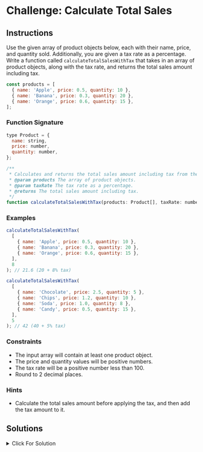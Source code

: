 # Challenge: Calculate Total Sales

## Instructions

Use the given array of product objects below, each with their name, price, and quantity sold. Additionally, you are given a tax rate as a percentage. Write a function called `calculateTotalSalesWithTax` that takes in an array of product objects, along with the tax rate, and returns the total sales amount including tax.

```js
const products = [
  { name: 'Apple', price: 0.5, quantity: 10 },
  { name: 'Banana', price: 0.3, quantity: 20 },
  { name: 'Orange', price: 0.6, quantity: 15 },
];
```

### Function Signature

```js
type Product = {
  name: string,
  price: number,
  quantity: number,
};

/**
 * Calculates and returns the total sales amount including tax from the input array of products and tax rate.
 * @param products The array of product objects.
 * @param taxRate The tax rate as a percentage.
 * @returns The total sales amount including tax.
 */
function calculateTotalSalesWithTax(products: Product[], taxRate: number): number;
```

### Examples

```js
calculateTotalSalesWithTax(
  [
    { name: 'Apple', price: 0.5, quantity: 10 },
    { name: 'Banana', price: 0.3, quantity: 20 },
    { name: 'Orange', price: 0.6, quantity: 15 },
  ],
  8
); // 21.6 (20 + 8% tax)

calculateTotalSalesWithTax(
  [
    { name: 'Chocolate', price: 2.5, quantity: 5 },
    { name: 'Chips', price: 1.2, quantity: 10 },
    { name: 'Soda', price: 1.0, quantity: 8 },
    { name: 'Candy', price: 0.5, quantity: 15 },
  ],
  5
); // 42 (40 + 5% tax)
```

### Constraints

- The input array will contain at least one product object.
- The price and quantity values will be positive numbers.
- The tax rate will be a positive number less than 100.
- Round to 2 decimal places.

### Hints

- Calculate the total sales amount before applying the tax, and then add the tax amount to it.

## Solutions

<details>
  <summary>Click For Solution</summary>

This solution calculates the total sales amount including tax by iterating through the products, summing up the product of price and quantity for each product, and then adding the tax amount.

```js
type Product = {
  name: string,
  price: number,
  quantity: number,
};

export function calculateTotalSalesWithTax(
  products: Product[],
  taxRate: number
): number {
  const totalSales = products.reduce(
    (sum, product) => sum + product.price * product.quantity,
    0
  );
  const taxAmount = (totalSales * taxRate) / 100;
  const totalSalesWithTax = totalSales + taxAmount;
  return parseFloat(totalSalesWithTax.toFixed(2));
}
```

## Explanation

- Calculate the total sales by using the `reduce` method to iterate through the products array, summing up the product of price and quantity for each product.
- Calculate the tax amount by multiplying the total sales by the tax rate and dividing by 100.
- Calculate the total sales including tax by adding the total sales and tax amount together.
- Return the total sales including tax.

</details>
